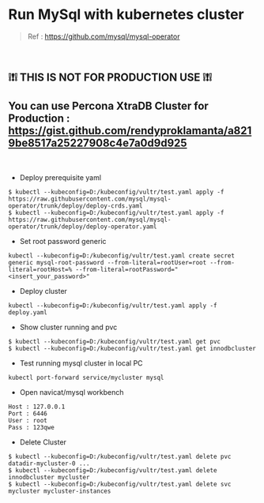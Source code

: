 # Run MySql with kubernetes cluster

> Ref : https://github.com/mysql/mysql-operator

<br>

## ❕❗❕ THIS IS NOT FOR PRODUCTION USE ❕❗❕ <br><br> You can use Percona XtraDB Cluster for Production : https://gist.github.com/rendyproklamanta/a8219be8517a25227908c4e7a0d9d925

<br>

- Deploy prerequisite yaml

```
$ kubectl --kubeconfig=D:/kubeconfig/vultr/test.yaml apply -f https://raw.githubusercontent.com/mysql/mysql-operator/trunk/deploy/deploy-crds.yaml
$ kubectl --kubeconfig=D:/kubeconfig/vultr/test.yaml apply -f https://raw.githubusercontent.com/mysql/mysql-operator/trunk/deploy/deploy-operator.yaml
```

- Set root password generic

```
kubectl --kubeconfig=D:/kubeconfig/vultr/test.yaml create secret generic mysql-root-password --from-literal=rootUser=root --from-literal=rootHost=% --from-literal=rootPassword="<insert_your_password>"
```

- Deploy cluster

```
kubectl --kubeconfig=D:/kubeconfig/vultr/test.yaml apply -f deploy.yaml
```

- Show cluster running and pvc

```
$ kubectl --kubeconfig=D:/kubeconfig/vultr/test.yaml get pvc
$ kubectl --kubeconfig=D:/kubeconfig/vultr/test.yaml get innodbcluster
```

- Test running mysql cluster in local PC

```
kubectl port-forward service/mycluster mysql
```

- Open navicat/mysql workbench

```
Host : 127.0.0.1
Port : 6446
User : root
Pass : 123qwe
```

- Delete Cluster

```
$ kubectl --kubeconfig=D:/kubeconfig/vultr/test.yaml delete pvc datadir-mycluster-0 ...
$ kubectl --kubeconfig=D:/kubeconfig/vultr/test.yaml delete innodbcluster mycluster
$ kubectl --kubeconfig=D:/kubeconfig/vultr/test.yaml delete svc mycluster mycluster-instances
```
